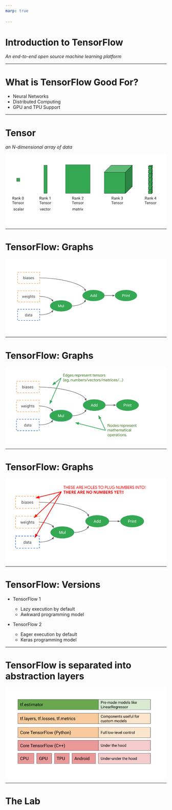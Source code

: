 ```yaml
---
marp: true

---
```

<style>
img[alt~="center"] {
  display: block;
  margin: 0 auto;
}
</style>

# Introduction to TensorFlow
*An end-to-end open source machine learning platform*

<!--
It is time in our machine learning and data science journey to introduce you to TensorFlow. TensorFlow bills itself as "An end-to-end open source machine learning platform".

What does this actually mean?

"end-to-end" means that TensorFlow has tooling that allows you to start from nothing and build, train, validate, deploy, and maintain a model.

"open source" means that the code is freely available. You can look at how TensorFlow works on the inside if you desire. If you find a bug or need a feature, you can try to contribute code to change TensorFlow.

"machine learning platform" means TensorFlow was designed with machine learning in mind. TensorFlow isn't necessarily restricted to machine learning applications, but it is designed for them.
-->

---

# What is TensorFlow Good For? 

* Neural Networks
* Distributed Computing
* GPU and TPU Support

<!--
We've been humming along pretty nicely performing machine learning tasks with NumPy, Pandas, and scikit-learn. Is TensorFlow really necessary?

We have indeed been able to do quite a bit with the tools that we've seen so far. What TensorFlow adds to the equation is better support for neural networks. Neural networks are the technology that is behind many of the breakthroughs in machine learning that we've seen in recent years. We'll learn more about neural networks soon.

TensorFlow also provides support for distributed computing. Machine learning algorithms thrive with big data. TensorFlow helps you process massive amounts of data, across many machines if necessary.

TensorFlow also provides support for graphical processing units (GPU) and tensor processing units (TPU). These are specialized microprocessors that can really accelerate machine learning.

That being said, TensorFlow isn't the only toolkit that fills this space. Other options like Torch and Microsoft Cognitive Toolkit (CNTK), as well as many others provide power machine learning capabilities.
-->

---

# Tensor
*an N-dimensional array of data*

![center](res/introtensorflow1.png)

<!--
So where does the name TensorFlow come from?

In math, a simple number like 3 or 5 is called a scalar.

A vector is a one-dimensional array of numbers. In physics, a vector is something with magnitude and direction. In Computer Science, you use vector to mean 1D arrays.

A two-dimensional array is a matrix.

A three-dimensional array? These can be called cubes.

And four-dimensional? That is typically just called a 4d or Rank-4 tensor.

But it doesn't have to stop there. You can create tensors with an arbitrarily high number of dimensions.

So we now understand why the 'tensor' part of the name exists, but what about 'flow'.

Typically a sequence of operations is performed on tensors in a model. These tensors "flow" through the graph that constitutes the model, hench "TensorFlow".

Image Details:
* [res/introtensorflow1.png](http://www.oreilly.com): Unlicensed
-->

---

# TensorFlow: Graphs

![center](res/introtensorflow2.png)

<!--
TensorFlow internally constructs a graph of operations that it uses to perform machine learning tasks.

Image Details:
* [res/introtensorflow2.png](http://www.oreilly.com): Unlicensed
-->

---

# TensorFlow: Graphs

![center](res/introtensorflow3.png)

<!--
The edges of the graph represent tensors of data flowing through the graph.

Image Details:
* [res/introtensorflow3.png](http://www.oreilly.com): Unlicensed
-->

---

# TensorFlow: Graphs

![center](res/introtensorflow4.png)

<!--
These graphs pass through data in order to learning weights and biases.

Image Details:
* [res/introtensorflow4.png](http://www.oreilly.com): Unlicensed
-->

---

# TensorFlow: Versions

* TensorFlow 1
  * Lazy execution by default
  * Awkward programming model

* TensorFlow 2
  * Eager execution by default
  * Keras programming model

<!--
Version 1 of TensorFlow really emphasized the concept of graph. It used a 'lazy' execution model where you build a graph completely before anything is run. This graph was then put into a session where data was passed through the model.

This programming model worked, but it was a little clunky. Luckily, a library called Keras showed that machine learning models could be built and trained using a more natural eager execution model.

TensorFlow 2 was offically released in late 2019. TensorFlow 2 still supports much of the older programming model through a compatibality layer, but new programs should be written in TensorFlow 2 if possible.

TensorFlow 1 also had the concept of Estimators (similar to scikit-learn) The interfaces are still supported in TensorFlow 2 and will continue to be for the indifinte futures.
-->

---

# TensorFlow is separated into abstraction layers

![center](res/introtensorflow8.png)

<!--
TensorFlow is actually not written in Python, but is instead a C++ library. The Python library that we use is a wrapper over the C++ with even more abstraction layers added on top of it. For this class we'll be using the "Core TensorFlow (Python)" layer and above.

Image Details:
* [res/introtensorflow8.png](http://www.oreilly.com): Unlicensed
-->

---

# The Lab

<!--
In this lab you'll get a brief introduction to tensors and operators. The goal is to get you familiar with working with the core objects of TensorFlow. Soon we will be using higher-level APIs. The `Tensor` objects themselves are sometimes exposed in these higher-level APIs though, so it is a good idea to at least be familiar with them.
-->